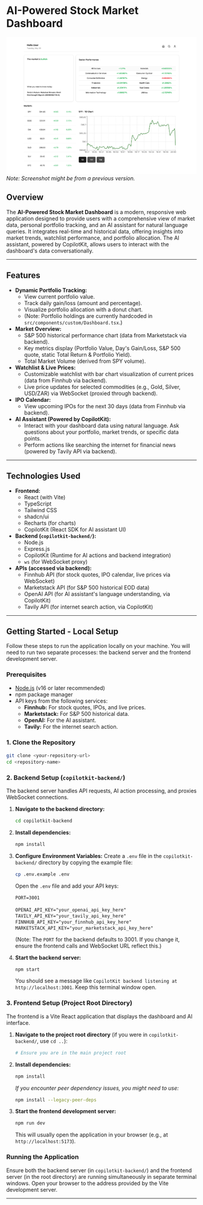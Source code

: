 # AI-Powered Stock Market Dashboard

![Stock Market Dashboard Screenshot](./SSDashboard.png)
*Note: Screenshot might be from a previous version.*

## Overview

The **AI-Powered Stock Market Dashboard** is a modern, responsive web application designed to provide users with a comprehensive view of market data, personal portfolio tracking, and an AI assistant for natural language queries. It integrates real-time and historical data, offering insights into market trends, watchlist performance, and portfolio allocation. The AI assistant, powered by CopilotKit, allows users to interact with the dashboard's data conversationally.

---

## Features

- **Dynamic Portfolio Tracking:**
    - View current portfolio value.
    - Track daily gain/loss (amount and percentage).
    - Visualize portfolio allocation with a donut chart.
    - (Note: Portfolio holdings are currently hardcoded in `src/components/custom/Dashboard.tsx`.)
- **Market Overview:**
    - S&P 500 historical performance chart (data from Marketstack via backend).
    - Key metrics display (Portfolio Value, Day's Gain/Loss, S&P 500 quote, static Total Return & Portfolio Yield).
    - Total Market Volume (derived from SPY volume).
- **Watchlist & Live Prices:**
    - Customizable watchlist with bar chart visualization of current prices (data from Finnhub via backend).
    - Live price updates for selected commodities (e.g., Gold, Silver, USD/ZAR) via WebSocket (proxied through backend).
- **IPO Calendar:**
    - View upcoming IPOs for the next 30 days (data from Finnhub via backend).
- **AI Assistant (Powered by CopilotKit):**
    - Interact with your dashboard data using natural language. Ask questions about your portfolio, market trends, or specific data points.
    - Perform actions like searching the internet for financial news (powered by Tavily API via backend).

---

## Technologies Used

- **Frontend:**
    - React (with Vite)
    - TypeScript
    - Tailwind CSS
    - shadcn/ui
    - Recharts (for charts)
    - CopilotKit (React SDK for AI assistant UI)
- **Backend (`copilotkit-backend/`):**
    - Node.js
    - Express.js
    - CopilotKit (Runtime for AI actions and backend integration)
    - `ws` (for WebSocket proxy)
- **APIs (accessed via backend):**
    - Finnhub API (for stock quotes, IPO calendar, live prices via WebSocket)
    - Marketstack API (for S&P 500 historical EOD data)
    - OpenAI API (for AI assistant's language understanding, via CopilotKit)
    - Tavily API (for internet search action, via CopilotKit)

---

## Getting Started - Local Setup

Follow these steps to run the application locally on your machine. You will need to run two separate processes: the backend server and the frontend development server.

### Prerequisites

- [Node.js](https://nodejs.org/) (v16 or later recommended)
- npm package manager
- API keys from the following services:
    - **Finnhub:** For stock quotes, IPOs, and live prices.
    - **Marketstack:** For S&P 500 historical data.
    - **OpenAI:** For the AI assistant.
    - **Tavily:** For the internet search action.

### 1. Clone the Repository

```bash
git clone <your-repository-url>
cd <repository-name>
```

### 2. Backend Setup (`copilotkit-backend/`)

The backend server handles API requests, AI action processing, and proxies WebSocket connections.

1.  **Navigate to the backend directory:**
    ```bash
    cd copilotkit-backend
    ```
2.  **Install dependencies:**
    ```bash
    npm install
    ```
3.  **Configure Environment Variables:**
    Create a `.env` file in the `copilotkit-backend/` directory by copying the example file:
    ```bash
    cp .env.example .env
    ```
    Open the `.env` file and add your API keys:
    ```
    PORT=3001

    OPENAI_API_KEY="your_openai_api_key_here"
    TAVILY_API_KEY="your_tavily_api_key_here"
    FINNHUB_API_KEY="your_finnhub_api_key_here"
    MARKETSTACK_API_KEY="your_marketstack_api_key_here"
    ```
    (Note: The `PORT` for the backend defaults to 3001. If you change it, ensure the frontend calls and WebSocket URL reflect this.)

4.  **Start the backend server:**
    ```bash
    npm start
    ```
    You should see a message like `CopilotKit backend listening at http://localhost:3001`. Keep this terminal window open.

### 3. Frontend Setup (Project Root Directory)

The frontend is a Vite React application that displays the dashboard and AI interface.

1.  **Navigate to the project root directory** (if you were in `copilotkit-backend/`, use `cd ..`):
    ```bash
    # Ensure you are in the main project root
    ```
2.  **Install dependencies:**
    ```bash
    npm install
    ```
    *If you encounter peer dependency issues, you might need to use:*
    ```bash
    npm install --legacy-peer-deps
    ```
3.  **Start the frontend development server:**
    ```bash
    npm run dev
    ```
    This will usually open the application in your browser (e.g., at `http://localhost:5173`).

### Running the Application

Ensure both the backend server (in `copilotkit-backend/`) and the frontend server (in the root directory) are running simultaneously in separate terminal windows. Open your browser to the address provided by the Vite development server.

---
